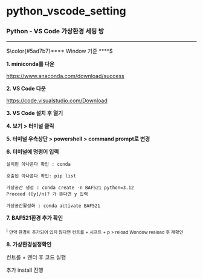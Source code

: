 # python_vscode_setting
### Python - VS Code 가상환경 세팅 방
--------------------------------------------------
<p>$\color{#5ad7b7}**** Window 기준 ****$</p>


__1. miniconda를 다운__

<https://www.anaconda.com/download/success>

__2. VS Code 다운__

<https://code.visualstudio.com/Download>

__3. VS Code 설치 후 열기__

__4. 보기 > 터미널 클릭__

__5. 터미널 우측상단 > powershell > command prompt로 변경__

__6. 터미널에 명령어 입력__
```
설치된 아나콘다 확인 : conda
```

```
호출된 아나콘다 확인: pip list
```

```
가상공산 생성 : conda create -n BAF521 python=3.12
Proceed ([y]/n)? 가 뜬다면 y 입력
```

```
가상공간활성화 : conda activate BAF521
```

__7. BAF521환경 추가 확인__

ℹ️ <sub>만약 환경이 추가되어 있지 않다면
         컨트롤 + 시프트 + p > reload Wondow 
          reaload 후 재확인 
</sub>

__8. 가상환경설정확인__

컨트롤 + 엔터 후 코드 실행 

추가 install 진행
